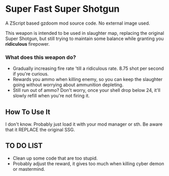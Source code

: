 # Super Fast Super Shotgun
A ZScript based gzdoom mod source code. No external image used.

This weapon is intended to be used in slaughter map, replacing the original Super Shotgun, but still trying to maintain some balance while granting you **ridiculous** firepower.

### What does this weapon do?
- Gradually increasing fire rate 'till a ridiculous rate. 8.75 shot per second if you're curious.
- Rewards you ammo when killing enemy, so you can keep the slaughter going without worrying about ammunition depleting.
- Still run out of ammo? Don't worry, once your shell drop below 24, it'll slowly refill when you're not firing it. 
## How To Use It
I don't know. Probably just load it with your mod manager or sth. Be aware that it REPLACE the original SSG.
## TO DO LIST
- Clean up some code that are too stupid.
- Probably adjust the reward, it gives too much when killing cyber demon or mastermind.
